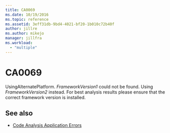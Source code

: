 ```yaml
---
title: CA0069
ms.date: 10/19/2016
ms.topic: reference
ms.assetid: 3eff31db-9bd4-4021-bf20-1b010c72b40f
author: jillre
ms.author: mikejo
manager: jillfra
ms.workload:
  - "multiple"
---
```

# CA0069

UsingAlternatePlatform. *FrameworkVersion1* could not be found. Using *FrameworkVersion2* instead. For best analysis results please ensure that the correct framework version is installed.

## See also

- [Code Analysis Application Errors](../code-quality/code-analysis-application-errors.md)
